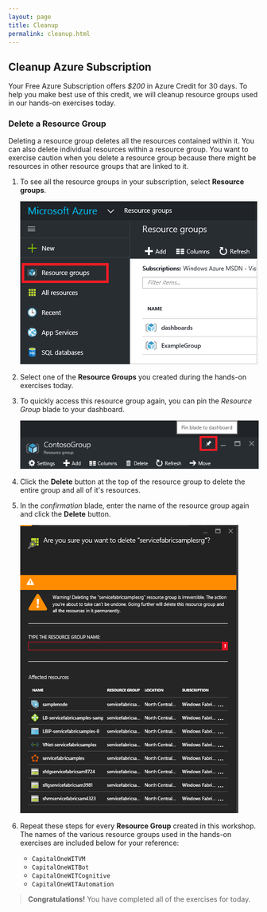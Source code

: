 ```yaml
---
layout: page
title: Cleanup
permalink: cleanup.html
---
```


## Cleanup Azure Subscription

Your Free Azure Subscription offers *$200* in Azure Credit for 30 days. To help you make best use of this credit, we will cleanup resource groups used in our hands-on exercises today.

### Delete a Resource Group

Deleting a resource group deletes all the resources contained within it. You can also delete individual resources within a resource group. You want to exercise caution when you delete a resource group because there might be resources in other resource groups that are linked to it.

1. To see all the resource groups in your subscription, select **Resource groups**.

	![Resource Groups](./media/browse-groups.png)

1. Select one of the **Resource Groups** you created during the hands-on exercises today.

1. To quickly access this resource group again, you can pin the *Resource Group* blade to your dashboard.

	![Resource Groups](./media/pin-group.png)

1. Click the **Delete** button at the top of the resource group to delete the entire group and all of it's resources.

1. In the *confirmation* blade, enter the name of the resource group again and click the **Delete** button.

	![Resource Groups](./media/delete-group.png)

1. Repeat these steps for every **Resource Group** created in this workshop. The names of the various resource groups used in the hands-on exercises are included below for your reference:

	- ``CapitalOneWITVM``
	- ``CapitalOneWITBot``
	- ``CapitalOneWITCognitive``
	- ``CapitalOneWITAutomation``

> **Congratulations!** You have completed all of the exercises for today.
